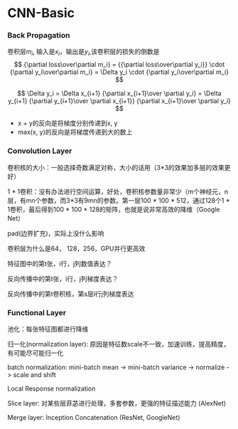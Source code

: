 # CNN-Basic

### Back Propagation

卷积层$m_i$, 输入是$x_i$，输出是$y_i$,该卷积层的损失的倒数是
$$
{\partial loss\over\partial m_i} = {{\partial loss\over\partial y_i}} \cdot {\partial y_i\over\partial m_i} = \Delta y_i \cdot  {\partial y_i\over\partial m_i}
$$

$$
\Delta y_i = \Delta x_{i+1} {\partial x_{i+1}\over \partial y_i} =  \Delta y_{i+1} {\partial y_{i+1}\over \partial x_{i+1}} {\partial x_{i+1}\over \partial y_i}
$$

* x + y的反向是将梯度分别传递到x, y
* max(x, y)的反向是将梯度传递到大的数上

### Convolution Layer

卷积核的大小：一般选择奇数满足对称，大小的话用（3*3的效果加多层的效果更好）

1 * 1卷积：没有办法进行空间运算，好处，卷积核参数量非常少（m个神经元，n层，有mn个参数，而3*3有9mn的参数。第一层100 * 100 * 512，通过128个1 * 1卷积，最后得到100 * 100 * 128的矩阵，也就是说非常高效的降维（Google Net）

pad(边界扩充)，实际上没什么影响

卷积层为什么是64， 128，256，GPU并行更高效

特征图中的第t张，i行，j列数值表达？

反向传播中的第t张，i行，j列梯度表达？

反向传播中的第t卷积核，第s层i行j列梯度表达

### Functional Layer

池化：每张特征图都进行降维

归一化(normalization layer): 原因是特征数scale不一致，加速训练，提高精度，有可能尽可能归一化

batch normalization: mini-batch mean -> mini-batch variance -> normalize -> scale and shift

Local Response normalization

Slice layer: 对某些层菲苾进行处理，多套参数，更强的特征描述能力 (AlexNet)

Merge layer: Inception Concatenation (ResNet, GoogleNet)

